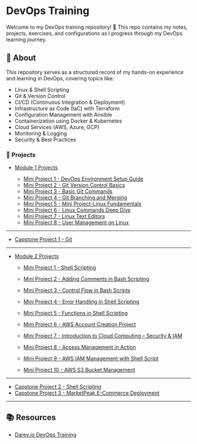 # DevOps Training

Welcome to my DevOps training repository! 🚀 This repo contains my notes, projects, exercises, and configurations as I progress through my DevOps learning journey.

## 📌 About

This repository serves as a structured record of my hands-on experience and learning in DevOps, covering topics like:

- Linux & Shell Scripting
- Git & Version Control
- CI/CD (Continuous Integration & Deployment)
- Infrastructure as Code (IaC) with Terraform
- Configuration Management with Ansible
- Containerization using Docker & Kubernetes
- Cloud Services (AWS, Azure, GCP)
- Monitoring & Logging
- Security & Best Practices

### 🚀 Projects

- [Module 1 Projects](Module-1/)

  - [Mini Project 1 - DevOps Environment Setup Guide](Module-1/mini-project-1/README.md)
  - [Mini Project 2 - Git Version Control Basics](Module-1/mini-project-2/README.md)
  - [Mini Project 3 - Basic Git Commands](Module-1/mini-project-3/README.md)
  - [Mini Project 4 - Git Branching and Merging](Module-1/mini-project-4/README.md)
  - [Mini Project 5 - Mini Project-Linux Fundamentals](Module-1/mini-project-5/README.md)
  - [Mini Project 6 - Linux Commands Deep Dive](Module-1/mini-project-6/README.md)
  - [Mini Project 7 - Linux Text Editors](Module-1/mini-project-7/README.md)
  - [Mini Project 8 - User Management on Linux](Module-1/mini-project-8/README.md)

---

- [Capstone Project 1 - Git](Module-1/capstone-project-1/README.md)

---

- [Module 2 Projects](Module-2/)

  - [Mini Project 1 - Shell Scripting](Module-2/mini-project-1/README.md)
  - [Mini Project 2 - Adding Comments in Bash Scripting](Module-2/mini-project-2/README.md)
  - [Mini Project 3 - Control Flow in Bash Scripts](Module-2/mini-project-3/README.md)
  - [Mini Project 4 - Error Handling in Shell Scripting](Module-2/mini-project-4/README.md)
  - [Mini Project 5 - Functions in Shell Scripting](Module-2/mini-project-5/README.md)
  - [Mini Project 6 - AWS Account Creation Project](Module-2/mini-project-6/README.md)
  - [Mini Project 7 - Introduction to Cloud Computing – Security & IAM](Module-2/mini-project-7/README.md)
  - [Mini Project 8 - Access Management in Action](Module-2/mini-project-8/README.md)
  - [Mini Project 9 - AWS IAM Management with Shell Script](Module-2/mini-project-9/README.md)

  - [Mini Project 10 - AWS S3 Bucket Management](Module-2/mini-project-10/README.md)

---

- [Capstone Project 2 - Shell Scripting](Module-2/capstone-project-2/README.md)
- [Capstone Project 3 - MarketPeak E-Commerce Deployment](Module-2/capstone-project-3/README.md)

---

## 📚 Resources

- [Darey.io DevOps Training](https://3mtt.academy.darey.io/)
